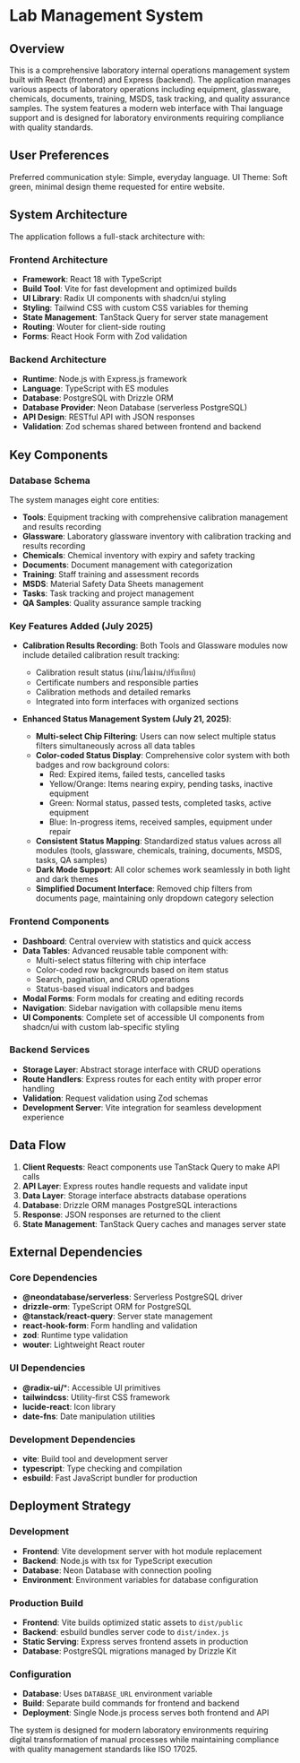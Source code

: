 # Lab Management System

## Overview

This is a comprehensive laboratory internal operations management system built with React (frontend) and Express (backend). The application manages various aspects of laboratory operations including equipment, glassware, chemicals, documents, training, MSDS, task tracking, and quality assurance samples. The system features a modern web interface with Thai language support and is designed for laboratory environments requiring compliance with quality standards.

## User Preferences

Preferred communication style: Simple, everyday language.
UI Theme: Soft green, minimal design theme requested for entire website.

## System Architecture

The application follows a full-stack architecture with:

### Frontend Architecture
- **Framework**: React 18 with TypeScript
- **Build Tool**: Vite for fast development and optimized builds
- **UI Library**: Radix UI components with shadcn/ui styling
- **Styling**: Tailwind CSS with custom CSS variables for theming
- **State Management**: TanStack Query for server state management
- **Routing**: Wouter for client-side routing
- **Forms**: React Hook Form with Zod validation

### Backend Architecture
- **Runtime**: Node.js with Express.js framework
- **Language**: TypeScript with ES modules
- **Database**: PostgreSQL with Drizzle ORM
- **Database Provider**: Neon Database (serverless PostgreSQL)
- **API Design**: RESTful API with JSON responses
- **Validation**: Zod schemas shared between frontend and backend

## Key Components

### Database Schema
The system manages eight core entities:
- **Tools**: Equipment tracking with comprehensive calibration management and results recording
- **Glassware**: Laboratory glassware inventory with calibration tracking and results recording
- **Chemicals**: Chemical inventory with expiry and safety tracking
- **Documents**: Document management with categorization
- **Training**: Staff training and assessment records
- **MSDS**: Material Safety Data Sheets management
- **Tasks**: Task tracking and project management
- **QA Samples**: Quality assurance sample tracking

### Key Features Added (July 2025)
- **Calibration Results Recording**: Both Tools and Glassware modules now include detailed calibration result tracking:
  - Calibration result status (ผ่าน/ไม่ผ่าน/ปรับเทียบ)
  - Certificate numbers and responsible parties
  - Calibration methods and detailed remarks
  - Integrated into form interfaces with organized sections

- **Enhanced Status Management System (July 21, 2025)**:
  - **Multi-select Chip Filtering**: Users can now select multiple status filters simultaneously across all data tables
  - **Color-coded Status Display**: Comprehensive color system with both badges and row background colors:
    - Red: Expired items, failed tests, cancelled tasks
    - Yellow/Orange: Items nearing expiry, pending tasks, inactive equipment
    - Green: Normal status, passed tests, completed tasks, active equipment
    - Blue: In-progress items, received samples, equipment under repair
  - **Consistent Status Mapping**: Standardized status values across all modules (tools, glassware, chemicals, training, documents, MSDS, tasks, QA samples)
  - **Dark Mode Support**: All color schemes work seamlessly in both light and dark themes
  - **Simplified Document Interface**: Removed chip filters from documents page, maintaining only dropdown category selection

### Frontend Components
- **Dashboard**: Central overview with statistics and quick access
- **Data Tables**: Advanced reusable table component with:
  - Multi-select status filtering with chip interface
  - Color-coded row backgrounds based on item status
  - Search, pagination, and CRUD operations
  - Status-based visual indicators and badges
- **Modal Forms**: Form modals for creating and editing records
- **Navigation**: Sidebar navigation with collapsible menu items
- **UI Components**: Complete set of accessible UI components from shadcn/ui with custom lab-specific styling

### Backend Services
- **Storage Layer**: Abstract storage interface with CRUD operations
- **Route Handlers**: Express routes for each entity with proper error handling
- **Validation**: Request validation using Zod schemas
- **Development Server**: Vite integration for seamless development experience

## Data Flow

1. **Client Requests**: React components use TanStack Query to make API calls
2. **API Layer**: Express routes handle requests and validate input
3. **Data Layer**: Storage interface abstracts database operations
4. **Database**: Drizzle ORM manages PostgreSQL interactions
5. **Response**: JSON responses are returned to the client
6. **State Management**: TanStack Query caches and manages server state

## External Dependencies

### Core Dependencies
- **@neondatabase/serverless**: Serverless PostgreSQL driver
- **drizzle-orm**: TypeScript ORM for PostgreSQL
- **@tanstack/react-query**: Server state management
- **react-hook-form**: Form handling and validation
- **zod**: Runtime type validation
- **wouter**: Lightweight React router

### UI Dependencies
- **@radix-ui/***: Accessible UI primitives
- **tailwindcss**: Utility-first CSS framework
- **lucide-react**: Icon library
- **date-fns**: Date manipulation utilities

### Development Dependencies
- **vite**: Build tool and development server
- **typescript**: Type checking and compilation
- **esbuild**: Fast JavaScript bundler for production

## Deployment Strategy

### Development
- **Frontend**: Vite development server with hot module replacement
- **Backend**: Node.js with tsx for TypeScript execution
- **Database**: Neon Database with connection pooling
- **Environment**: Environment variables for database configuration

### Production Build
- **Frontend**: Vite builds optimized static assets to `dist/public`
- **Backend**: esbuild bundles server code to `dist/index.js`
- **Static Serving**: Express serves frontend assets in production
- **Database**: PostgreSQL migrations managed by Drizzle Kit

### Configuration
- **Database**: Uses `DATABASE_URL` environment variable
- **Build**: Separate build commands for frontend and backend
- **Deployment**: Single Node.js process serves both frontend and API

The system is designed for modern laboratory environments requiring digital transformation of manual processes while maintaining compliance with quality management standards like ISO 17025.